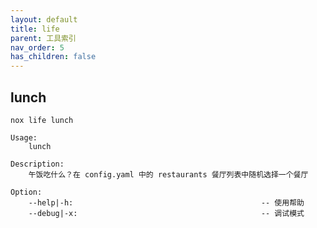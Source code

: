 ```yaml
---
layout: default
title: life
parent: 工具索引
nav_order: 5
has_children: false
---
```


## lunch
`nox life lunch`

```shell
Usage:
    lunch

Description:
    午饭吃什么？在 config.yaml 中的 restaurants 餐厅列表中随机选择一个餐厅

Option:
    --help|-h:                                          -- 使用帮助
    --debug|-x:                                         -- 调试模式
```